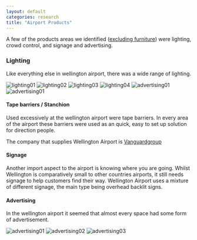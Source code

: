 ```yaml
---
layout: default
categories: research
title: "Airport Products"
---
```


A few of the products areas we identified ([excluding furniture](https://harryiliffe.github.io/industrial-design-2018/research-airport-furniture/)) were lighting, crowd control, and signage and advertising.

### Lighting
Like everything else in wellington airport, there was a wide range of lighting.

![lighting01]({{site.imageurl}}/LIGHTING-01.JPG)
![lighting02]({{site.imageurl}}/LIGHTING-03.JPG)
![lighting03]({{site.imageurl}}/LIGHTING-05.JPG)
![lighting04]({{site.imageurl}}/LIGHTING-06.JPG)
![advertising01]({{site.imageurl}}/ADVERTISING-01.JPG)
![advertising01]({{site.imageurl}}ADVERTISING-03.JPG)
#### Tape barriers / Stanchion
Used excessively at the wellington airport were tape barriers. In every area of the airport these barriers were used as an quick, easy to set up solution for direction people.

The company that supplies Wellington Airport is [Vanguardgroup](https://www.vanguardgroup.co.nz/pedestrian-control/retractable-belt-queue-control-barriers.html?___store=default)

#### Signage
Another import aspect to the airport is knowing where you are going. Whilst Wellington is comparatively small to other countries airports, it still needs signage to help customers find their way.
Wellington Airport uses a mixture of different signage, the main type being overhead backlit signs.

#### Advertising
In the wellington airport it seemed that almost every space had some form of advertisement.

![advertising01]({{site.imageurl}}/ADVERTISING-01.JPG)
![advertising02]({{site.imageurl}}/ADVERTISING-03.JPG)
![advertising03]({{site.imageurl}}/ADVERTISING-05.JPG)
